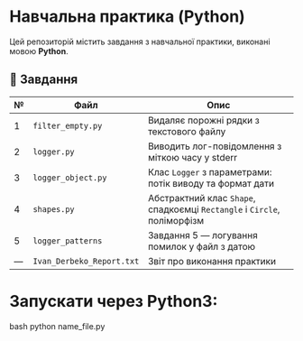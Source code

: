 # Навчальна практика (Python)

Цей репозиторій містить завдання з навчальної практики, виконані мовою **Python**.

## 📝 Завдання

| №  | Файл               | Опис                                                                 |
|----|--------------------|----------------------------------------------------------------------|
| 1  | `filter_empty.py`  | Видаляє порожні рядки з текстового файлу                             |
| 2  | `logger.py`        | Виводить лог-повідомлення з міткою часу у stderr                     |
| 3  | `logger_object.py` | Клас `Logger` з параметрами: потік виводу та формат дати              |
| 4  | `shapes.py`        | Абстрактний клас `Shape`, спадкоємці `Rectangle` і `Circle`, поліморфізм |
| 5  | `logger_patterns`         | Завдання 5 — логування помилок у файл з датою                        |
| —  | `Ivan_Derbeko_Report.txt` | Звіт про виконання практики                                    |

# Запускати через Python3:

bash
python name_file.py
